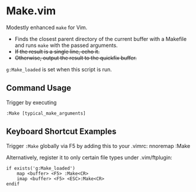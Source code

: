 
Make.vim
========

Modestly enhanced `make` for Vim.

- Finds the closest parent directory of the current buffer with a Makefile and runs `make` with the passed arguments.
- ~~If the result is a single line, echo it.~~
- ~~Otherwise, output the result to the quickfix buffer.~~

`g:Make_loaded` is set when this script is run.


Command Usage
-------------

Trigger by executing

	:Make [typical_make_arguments]


Keyboard Shortcut Examples
--------------------------

Trigger `:Make` globally via F5 by adding this to your .vimrc:
	nnoremap <F5> :Make<CR>

Alternatively, register it to only certain file types under .vim/ftplugin:

	if exists('g:Make_loaded')
		map <buffer> <F5> :Make<CR>
		imap <buffer> <F5> <ESC>:Make<CR>
	endif

